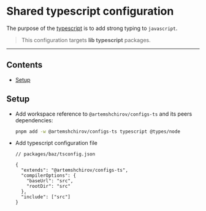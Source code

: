 # Shared typescript configuration

The purpose of the [typescript](https://www.typescriptlang.org/) is to add strong typing to `javascript`.

> This configuration targets **lib typescript** packages.

---

## Contents

- [Setup](#setup)

## Setup

- Add workspace reference to `@artemshchirov/configs-ts` and its peers dependencies:

  ```sh
  pnpm add -w @artemshchirov/configs-ts typescript @types/node
  ```

- Add typescript configuration file

  ```jsonc
  // packages/baz/tsconfig.json

  {
    "extends": "@artemshchirov/configs-ts",
    "compilerOptions": {
      "baseUrl": "src",
      "rootDir": "src"
    },
    "include": ["src"]
  }
  ```
